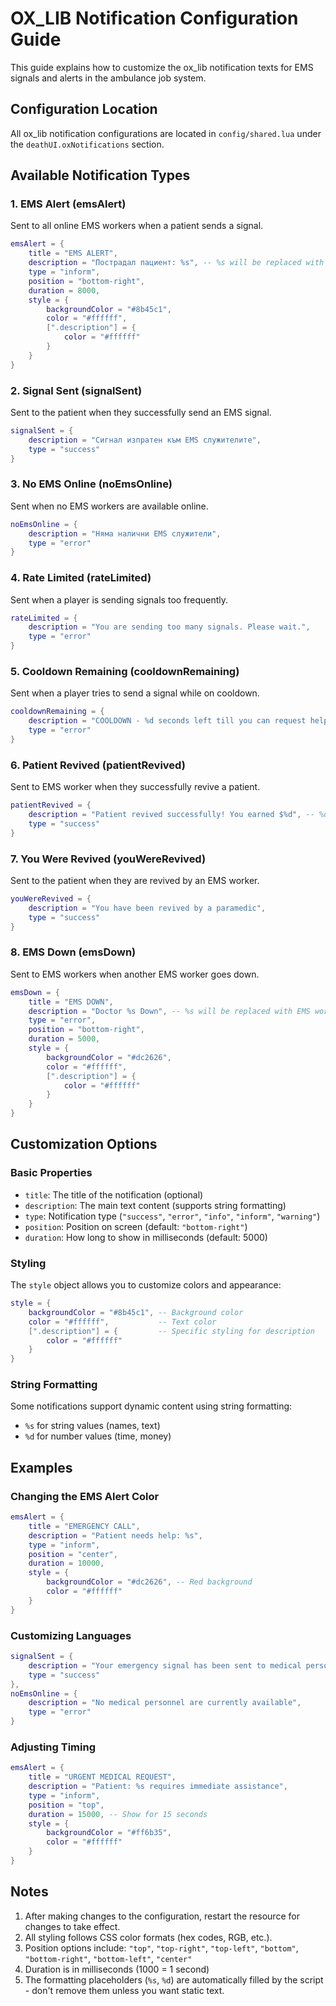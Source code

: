 # OX_LIB Notification Configuration Guide

This guide explains how to customize the ox_lib notification texts for EMS signals and alerts in the ambulance job system.

## Configuration Location

All ox_lib notification configurations are located in `config/shared.lua` under the `deathUI.oxNotifications` section.

## Available Notification Types

### 1. EMS Alert (emsAlert)
Sent to all online EMS workers when a patient sends a signal.

```lua
emsAlert = {
    title = "EMS ALERT",
    description = "Пострадал пациент: %s", -- %s will be replaced with patient's RP name
    type = "inform",
    position = "bottom-right",
    duration = 8000,
    style = {
        backgroundColor = "#8b45c1",
        color = "#ffffff",
        [".description"] = {
            color = "#ffffff"
        }
    }
}
```

### 2. Signal Sent (signalSent)
Sent to the patient when they successfully send an EMS signal.

```lua
signalSent = {
    description = "Сигнал изпратен към EMS служителите",
    type = "success"
}
```

### 3. No EMS Online (noEmsOnline)
Sent when no EMS workers are available online.

```lua
noEmsOnline = {
    description = "Няма налични EMS служители",
    type = "error"
}
```

### 4. Rate Limited (rateLimited)
Sent when a player is sending signals too frequently.

```lua
rateLimited = {
    description = "You are sending too many signals. Please wait.",
    type = "error"
}
```

### 5. Cooldown Remaining (cooldownRemaining)
Sent when a player tries to send a signal while on cooldown.

```lua
cooldownRemaining = {
    description = "COOLDOWN - %d seconds left till you can request help again...", -- %d will be replaced with remaining seconds
    type = "error"
}
```

### 6. Patient Revived (patientRevived)
Sent to EMS worker when they successfully revive a patient.

```lua
patientRevived = {
    description = "Patient revived successfully! You earned $%d", -- %d will be replaced with payment amount
    type = "success"
}
```

### 7. You Were Revived (youWereRevived)
Sent to the patient when they are revived by an EMS worker.

```lua
youWereRevived = {
    description = "You have been revived by a paramedic",
    type = "success"
}
```

### 8. EMS Down (emsDown)
Sent to EMS workers when another EMS worker goes down.

```lua
emsDown = {
    title = "EMS DOWN",
    description = "Doctor %s Down", -- %s will be replaced with EMS worker's lastname
    type = "error",
    position = "bottom-right",
    duration = 5000,
    style = {
        backgroundColor = "#dc2626",
        color = "#ffffff",
        [".description"] = {
            color = "#ffffff"
        }
    }
}
```

## Customization Options

### Basic Properties
- `title`: The title of the notification (optional)
- `description`: The main text content (supports string formatting)
- `type`: Notification type (`"success"`, `"error"`, `"info"`, `"inform"`, `"warning"`)
- `position`: Position on screen (default: `"bottom-right"`)
- `duration`: How long to show in milliseconds (default: 5000)

### Styling
The `style` object allows you to customize colors and appearance:

```lua
style = {
    backgroundColor = "#8b45c1", -- Background color
    color = "#ffffff",           -- Text color
    [".description"] = {         -- Specific styling for description
        color = "#ffffff"
    }
}
```

### String Formatting
Some notifications support dynamic content using string formatting:
- `%s` for string values (names, text)
- `%d` for number values (time, money)

## Examples

### Changing the EMS Alert Color
```lua
emsAlert = {
    title = "EMERGENCY CALL",
    description = "Patient needs help: %s",
    type = "inform",
    position = "center",
    duration = 10000,
    style = {
        backgroundColor = "#dc2626", -- Red background
        color = "#ffffff"
    }
}
```

### Customizing Languages
```lua
signalSent = {
    description = "Your emergency signal has been sent to medical personnel",
    type = "success"
},
noEmsOnline = {
    description = "No medical personnel are currently available",
    type = "error"
}
```

### Adjusting Timing
```lua
emsAlert = {
    title = "URGENT MEDICAL REQUEST",
    description = "Patient: %s requires immediate assistance",
    type = "inform",
    position = "top",
    duration = 15000, -- Show for 15 seconds
    style = {
        backgroundColor = "#ff6b35",
        color = "#ffffff"
    }
}
```

## Notes

1. After making changes to the configuration, restart the resource for changes to take effect.
2. All styling follows CSS color formats (hex codes, RGB, etc.).
3. Position options include: `"top"`, `"top-right"`, `"top-left"`, `"bottom"`, `"bottom-right"`, `"bottom-left"`, `"center"`
4. Duration is in milliseconds (1000 = 1 second)
5. The formatting placeholders (`%s`, `%d`) are automatically filled by the script - don't remove them unless you want static text.
